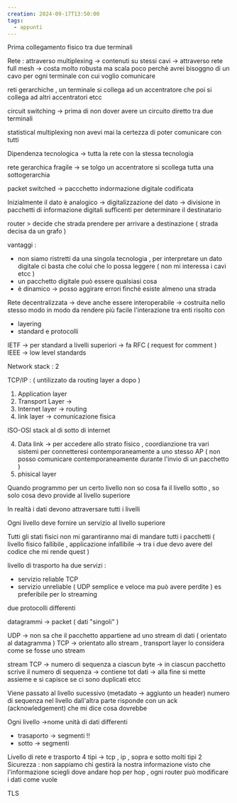 ```yaml
---
creation: 2024-09-17T13:50:00
tags:
  - appunti
---
```

Prima collegamento fisico tra due terminali 

Rete : attraverso multiplexing -> contenuti su stessi cavi -> attraverso rete full mesh -> costa molto robusta ma scala poco perchè avrei bisoggno di un cavo per ogni terminale con cui voglio comunicare 

reti gerarchiche , un terminale si collega ad un accentratore che poi si collega ad altri accentratori etcc 

circuit switching -> prima di non dover avere un circuito diretto tra due terminali 

statistical multiplexing non avevi mai la certezza di poter comunicare con tutti 

Dipendenza tecnologica -> tutta la rete con la stessa tecnologia 

rete gerarchica fragile -> se tolgo un accentratore si scollega tutta una sottogerarchia 

packet switched -> paccchetto indormazione digitale codificata 

Inizialmente il dato è analogico -> digitalizzazione del dato -> divisione in pacchetti di informazione digitali sufficenti per determinare il destinatario 

router > decide che strada prendere per arrivare a destinazione ( strada decisa da un grafo )

vantaggi : 
+ non siamo ristretti da una singola tecnologia , per interpretare un dato digitale ci basta che colui che lo possa leggere ( non mi interessa i cavi etcc )
+ un pacchetto digitale può essere qualsiasi cosa
+ è dinamico -> posso aggirare errori finchè esiste almeno una strada 

Rete decentralizzata -> deve anche essere interoperabile -> costruita nello stesso modo in modo da rendere più facile l'interazione tra enti
risolto con
+ layering
+ standard e protocolli 

IETF -> per standard a livelli superiori -> fa RFC ( request for comment )
IEEE -> low level standards

Network stack : 2 

TCP/IP : ( untilizzato da routing layer a dopo )
1. Application layer
2. Transport Layer -> 
3. Internet layer -> routing
4. link layer -> comunicazione fisica

ISO-OSI stack al di sotto di internet

4. Data link -> per accedere allo strato fisico , coordianzione tra vari sistemi per connetteresi contemporaneamente a uno stesso AP ( non posso comunicare contemporaneamente durante l'invio di un pacchetto ) 
5. phisical layer 

Quando programmo per un certo livello non so cosa fa il livello sotto , so solo cosa devo provide al livello superiore

In realtà i dati devono attraversare tutti i livelli 

Ogni livello deve fornire un servizio al livello superiore 

Tutti gli stati fisici non mi garantiranno mai di mandare tutti i pacchetti ( livello fisico fallibile , applicazione infallibile -> tra i due devo avere del codice che mi rende quest )

livello di trasporto ha due servizi :
+ servizio reliable TCP
+ servizio unreliable ( UDP semplice e veloce ma può avere perdite ) es preferibile per lo streaming 

due protocolli differenti

datagrammi -> packet ( dati "singoli" )

UDP -> non sa che il pacchetto appartiene ad uno stream di dati ( orientato al datagramma ) 
TCP -> orientato allo stream , transport layer lo considera come se fosse uno stream

stream TCP -> numero di sequenza a ciascun byte -> in ciascun pacchetto scrive il numero di sequenza -> contiene tot dati -> alla fine si mette assieme e si capisce se ci sono duplicati etcc 

Viene passato al livello sucessivo (metadato -> aggiunto un header) numero di sequenza nel livello dall'altra parte risponde con un ack (acknowledgement) che mi dice cosa dovrebbe 

Ogni livello ->nome unità di dati differenti 
+ trasaporto -> segmenti !! 
+ sotto -> segmenti 

Livello di rete e trasporto 4 tipi -> tcp , ip ,
sopra e sotto molti tipi
2
Sicurezza : non sappiamo chi gestirà la nostra informazione visto che l'informazione sciegli dove andare hop per hop , ogni router può modificare i dati come vuole 

TLS
